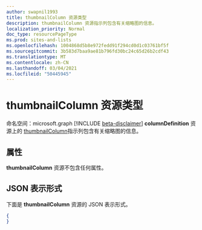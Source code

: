 ```yaml
---
author: swapnil1993
title: thumbnailColumn 资源类型
description: thumbnailColumn 资源指示列包含有关缩略图的信息。
localization_priority: Normal
doc_type: resourcePageType
ms.prod: sites-and-lists
ms.openlocfilehash: 1004868d5b8e972fedd91f294cd0d1c03761bf5f
ms.sourcegitcommit: 3b583d7baa9ae81b796fd30bc24c65d26b2cdf43
ms.translationtype: MT
ms.contentlocale: zh-CN
ms.lasthandoff: 03/04/2021
ms.locfileid: "50445945"
---
```

# <a name="thumbnailcolumn-resource-type"></a>thumbnailColumn 资源类型

命名空间：microsoft.graph [!INCLUDE [beta-disclaimer](../../includes/beta-disclaimer.md)]
**columnDefinition** 资源上的 [thumbnailColumn](columnDefinition.md)指示列包含有关缩略图的信息。

## <a name="properties"></a>属性

**thumbnailColumn** 资源不包含任何属性。

## <a name="json-representation"></a>JSON 表示形式

下面是 **thumbnailColumn** 资源的 JSON 表示形式。
<!-- { "blockType": "resource", "@odata.type": "microsoft.graph.thumbnailColumn" } -->

```json
{
}
```

